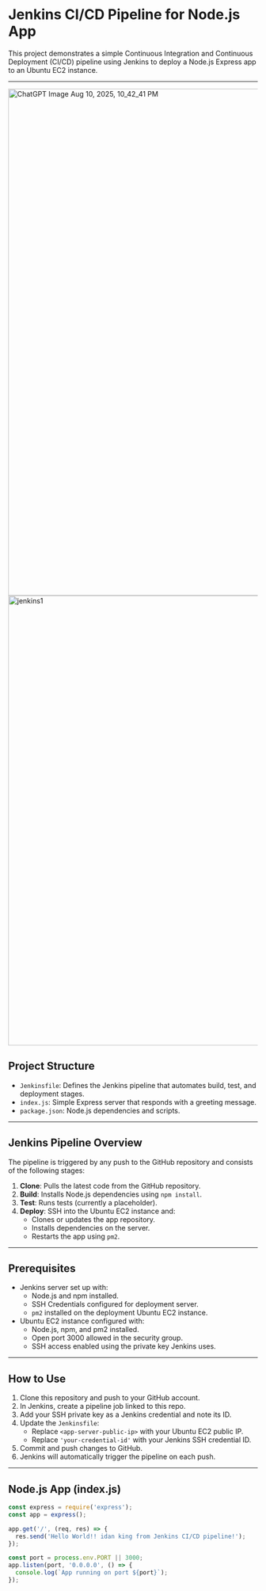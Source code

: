 # Jenkins CI/CD Pipeline for Node.js App

This project demonstrates a simple Continuous Integration and Continuous Deployment (CI/CD) pipeline using Jenkins to deploy a Node.js Express app to an Ubuntu EC2 instance.

---
<img width="1536" height="1024" alt="ChatGPT Image Aug 10, 2025, 10_42_41 PM" src="https://github.com/user-attachments/assets/ef34a383-7fd0-4c3b-aa6a-ac2afacba25f" />
<img width="1908" height="909" alt="jenkins1" src="https://github.com/user-attachments/assets/5016fdc7-6f04-4571-811d-6cbdacfc0032" />

## Project Structure

- `Jenkinsfile`: Defines the Jenkins pipeline that automates build, test, and deployment stages.
- `index.js`: Simple Express server that responds with a greeting message.
- `package.json`: Node.js dependencies and scripts.

---

## Jenkins Pipeline Overview

The pipeline is triggered by any push to the GitHub repository and consists of the following stages:

1. **Clone**: Pulls the latest code from the GitHub repository.
2. **Build**: Installs Node.js dependencies using `npm install`.
3. **Test**: Runs tests (currently a placeholder).
4. **Deploy**: SSH into the Ubuntu EC2 instance and:
   - Clones or updates the app repository.
   - Installs dependencies on the server.
   - Restarts the app using `pm2`.

---

## Prerequisites

- Jenkins server set up with:
  - Node.js and npm installed.
  - SSH Credentials configured for deployment server.
  - `pm2` installed on the deployment Ubuntu EC2 instance.
- Ubuntu EC2 instance configured with:
  - Node.js, npm, and pm2 installed.
  - Open port 3000 allowed in the security group.
  - SSH access enabled using the private key Jenkins uses.

---

## How to Use

1. Clone this repository and push to your GitHub account.
2. In Jenkins, create a pipeline job linked to this repo.
3. Add your SSH private key as a Jenkins credential and note its ID.
4. Update the `Jenkinsfile`:
   - Replace `<app-server-public-ip>` with your Ubuntu EC2 public IP.
   - Replace `'your-credential-id'` with your Jenkins SSH credential ID.
5. Commit and push changes to GitHub.
6. Jenkins will automatically trigger the pipeline on each push.

---

## Node.js App (index.js)

```javascript
const express = require('express');
const app = express();

app.get('/', (req, res) => {
  res.send('Hello World!! idan king from Jenkins CI/CD pipeline!');
});

const port = process.env.PORT || 3000;
app.listen(port, '0.0.0.0', () => {
  console.log(`App running on port ${port}`);
});



